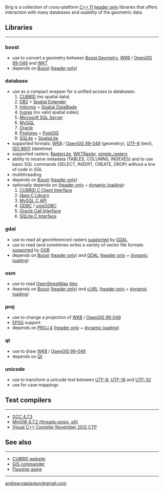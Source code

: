Brig is a collection of cross-platform [C++ 11](http://en.wikipedia.org/wiki/C%2B%2B) [header only](http://en.wikipedia.org/wiki/Header-only) libraries that offers interaction with many databases and usability of the geometric data.


## Libraries ##

---


### boost ###
  * use to convert a geometry between [Boost.Geometry](http://www.boost.org/libs/geometry), [WKB](http://en.wikipedia.org/wiki/Well-known_text#Well-known_binary) / [OpenGIS 99-049](http://www.opengeospatial.org/standards/sfs) and [WKT](http://en.wikipedia.org/wiki/Well-known_text)
  * depends on [Boost](http://www.boost.org/) ([header only](http://en.wikipedia.org/wiki/Header-only))

### database ###
  * use as a compact wrapper for a unified access to databases:
    1. [CUBRID](http://en.wikipedia.org/wiki/CUBRID) (no spatial data)
    1. [DB2](http://en.wikipedia.org/wiki/IBM_DB2) + [Spatial Extender](http://www.ibm.com/software/data/spatial/db2spatial/)
    1. [Informix](http://en.wikipedia.org/wiki/IBM_Informix) + [Spatial DataBlade](http://www.ibm.com/software/data/informix/blades/spatial/)
    1. [Ingres](http://en.wikipedia.org/wiki/Ingres_database) (no valid spatial index)
    1. [Microsoft SQL Server](http://en.wikipedia.org/wiki/Microsoft_SQL_Server)
    1. [MySQL](http://en.wikipedia.org/wiki/MySQL)
    1. [Oracle](http://en.wikipedia.org/wiki/Oracle_Database)
    1. [Postgres](http://en.wikipedia.org/wiki/PostgreSQL) + [PostGIS](http://en.wikipedia.org/wiki/PostGIS)
    1. [SQLite](http://en.wikipedia.org/wiki/SQLite) + [SpatiaLite](http://en.wikipedia.org/wiki/Spatialite)
  * supported formats: [WKB](http://en.wikipedia.org/wiki/Well-known_text#Well-known_binary) / [OpenGIS 99-049](http://www.opengeospatial.org/standards/sfs) (geometry), [UTF-8](http://en.wikipedia.org/wiki/UTF-8) (text), [ISO 8601](http://en.wikipedia.org/wiki/ISO_8601) (datetime)
  * supported rasters: [RasterLite](https://www.gaia-gis.it/fossil/librasterlite/index), [WKTRaster](http://trac.osgeo.org/postgis/wiki/WKTRaster), [simple\_rasters](http://code.google.com/p/brig/wiki/simple_rasters)
  * ability to receive metadata (TABLES, COLUMNS, INDEXES) and to use basic SQL commands (SELECT, INSERT, CREATE, DROP) without a line of code in SQL
  * multithreading
  * depends on [Boost](http://www.boost.org/) ([header only](http://en.wikipedia.org/wiki/Header-only))
  * optionally depends on ([header only](http://en.wikipedia.org/wiki/Header-only) + [dynamic loading](http://en.wikipedia.org/wiki/Dynamic_loading)):
    1. [CUBRID C Client Interface](http://www.cubrid.org/manual/90/en/CCI%20Overview-Overview)
    1. [libpq C Library](http://www.postgresql.org/docs/9.2/static/libpq.html)
    1. [MySQL C API](http://dev.mysql.com/doc/refman/5.6/en/c.html)
    1. [ODBC](http://en.wikipedia.org/wiki/ODBC) / [unixODBC](http://en.wikipedia.org/wiki/UnixODBC)
    1. [Oracle Call Interface](http://en.wikipedia.org/wiki/Oracle_Call_Interface)
    1. [SQLite C Interface](http://www.sqlite.org/c3ref/intro.html)

### gdal ###
  * use to read all georeferenced rasters [supported](http://www.gdal.org/formats_list.html) by [GDAL](http://en.wikipedia.org/wiki/GDAL)
  * use to read (and sometimes write) a variety of vector file formats [supported](http://www.gdal.org/ogr/ogr_formats.html) by [OGR](http://www.gdal.org/ogr/)
  * depends on [Boost](http://www.boost.org/) ([header only](http://en.wikipedia.org/wiki/Header-only)) and [GDAL](http://en.wikipedia.org/wiki/GDAL) ([header only](http://en.wikipedia.org/wiki/Header-only) + [dynamic loading](http://en.wikipedia.org/wiki/Dynamic_loading))

### osm ###
  * use to read [OpenStreetMap](http://en.wikipedia.org/wiki/OpenStreetMap) [tiles](http://wiki.openstreetmap.org/wiki/Slippy_map_tilenames)
  * depends on [Boost](http://www.boost.org/) ([header only](http://en.wikipedia.org/wiki/Header-only)) and [cURL](http://en.wikipedia.org/wiki/CURL) ([header only](http://en.wikipedia.org/wiki/Header-only) + [dynamic loading](http://en.wikipedia.org/wiki/Dynamic_loading))

### proj ###
  * use to change a projection of [WKB](http://en.wikipedia.org/wiki/Well-known_text#Well-known_binary) / [OpenGIS 99-049](http://www.opengeospatial.org/standards/sfs)
  * [EPSG](http://www.epsg.org/) support
  * depends on [PROJ.4](http://trac.osgeo.org/proj/) ([header only](http://en.wikipedia.org/wiki/Header-only) + [dynamic loading](http://en.wikipedia.org/wiki/Dynamic_loading))

### qt ###
  * use to draw [WKB](http://en.wikipedia.org/wiki/Well-known_text#Well-known_binary) / [OpenGIS 99-049](http://www.opengeospatial.org/standards/sfs)
  * depends on [Qt](http://en.wikipedia.org/wiki/Qt_%28framework%29)

### unicode ###
  * use to transform a unicode text between [UTF-8](http://en.wikipedia.org/wiki/UTF-8), [UTF-16](http://en.wikipedia.org/wiki/UTF-16) and [UTF-32](http://en.wikipedia.org/wiki/UTF-32)
  * use for case mappings


## Test compilers ##

---


  * [GCC 4.7.3](http://en.wikipedia.org/wiki/GNU_Compiler_Collection)
  * [MinGW 4.7.2 (threads-posix, sjlj)](http://sourceforge.net/projects/mingwbuilds/)
  * [Visual C++ Compiler November 2012 CTP](http://aka.ms/vc-ctp)


## See also ##

---

  * [CUBRID website](http://www.cubrid.org/wiki_apps/entry/brig-key-features)
  * [GIS commander](http://code.google.com/p/brigantine/)
  * [Flagship game](https://sites.google.com/site/flagshipgame/)



---

andrew.naplavkov@gmail.com